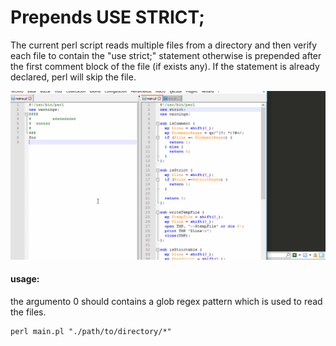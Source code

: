 

# Prepends USE STRICT;

The current perl script reads multiple files from a directory and then verify each file to contain the "use strict;" statement otherwise is prepended after the first comment block of the file (if exists any). If the statement is already declared, perl will skip the file.

![assets/example.gif](assets/example.gif)

#### usage:

the argumento 0 should contains a glob regex pattern which is used to read the files.

```
perl main.pl "./path/to/directory/*"
```

